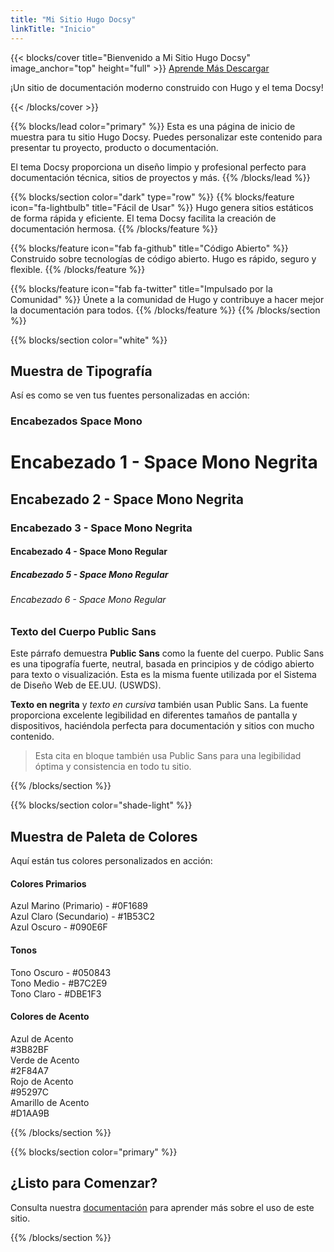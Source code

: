 ```yaml
---
title: "Mi Sitio Hugo Docsy"
linkTitle: "Inicio"
---
```


{{< blocks/cover title="Bienvenido a Mi Sitio Hugo Docsy" image_anchor="top" height="full" >}}
<a class="btn btn-lg btn-primary me-3 mb-4" href="/es/docs/">
  Aprende Más <i class="fas fa-arrow-alt-circle-right ms-2"></i>
</a>
<a class="btn btn-lg btn-secondary me-3 mb-4" href="https://github.com/your-username/your-repo">
  Descargar <i class="fab fa-github ms-2 "></i>
</a>
<p class="lead mt-5">¡Un sitio de documentación moderno construido con Hugo y el tema Docsy!</p>
{{< /blocks/cover >}}

{{% blocks/lead color="primary" %}}
Esta es una página de inicio de muestra para tu sitio Hugo Docsy. Puedes personalizar este contenido para presentar tu proyecto, producto o documentación.

El tema Docsy proporciona un diseño limpio y profesional perfecto para documentación técnica, sitios de proyectos y más.
{{% /blocks/lead %}}

{{% blocks/section color="dark" type="row" %}}
{{% blocks/feature icon="fa-lightbulb" title="Fácil de Usar" %}}
Hugo genera sitios estáticos de forma rápida y eficiente. El tema Docsy facilita la creación de documentación hermosa.
{{% /blocks/feature %}}

{{% blocks/feature icon="fab fa-github" title="Código Abierto" %}}
Construido sobre tecnologías de código abierto. Hugo es rápido, seguro y flexible.
{{% /blocks/feature %}}

{{% blocks/feature icon="fab fa-twitter" title="Impulsado por la Comunidad" %}}
Únete a la comunidad de Hugo y contribuye a hacer mejor la documentación para todos.
{{% /blocks/feature %}}
{{% /blocks/section %}}

{{% blocks/section color="white" %}}

## Muestra de Tipografía

Así es como se ven tus fuentes personalizadas en acción:

### Encabezados Space Mono
# Encabezado 1 - Space Mono Negrita
## Encabezado 2 - Space Mono Negrita  
### Encabezado 3 - Space Mono Negrita
#### Encabezado 4 - Space Mono Regular
##### Encabezado 5 - Space Mono Regular
###### Encabezado 6 - Space Mono Regular

### Texto del Cuerpo Public Sans
Este párrafo demuestra **Public Sans** como la fuente del cuerpo. Public Sans es una tipografía fuerte, neutral, basada en principios y de código abierto para texto o visualización. Esta es la misma fuente utilizada por el Sistema de Diseño Web de EE.UU. (USWDS).

**Texto en negrita** y *texto en cursiva* también usan Public Sans. La fuente proporciona excelente legibilidad en diferentes tamaños de pantalla y dispositivos, haciéndola perfecta para documentación y sitios con mucho contenido.

> Esta cita en bloque también usa Public Sans para una legibilidad óptima y consistencia en todo tu sitio.

{{% /blocks/section %}}

{{% blocks/section color="shade-light" %}}

## Muestra de Paleta de Colores

Aquí están tus colores personalizados en acción:

<div class="row mt-4">
  <div class="col-md-6">
    <h4>Colores Primarios</h4>
    <div class="p-3 mb-2 bg-navy text-white">Azul Marino (Primario) - #0F1689</div>
    <div class="p-3 mb-2 bg-blue-light text-white">Azul Claro (Secundario) - #1B53C2</div>
    <div class="p-3 mb-2 bg-blue-dark text-white">Azul Oscuro - #090E6F</div>
  </div>
  <div class="col-md-6">
    <h4>Tonos</h4>
    <div class="p-3 mb-2 bg-shade-dark text-white">Tono Oscuro - #050843</div>
    <div class="p-3 mb-2 bg-shade-mid text-dark">Tono Medio - #B7C2E9</div>
    <div class="p-3 mb-2 bg-shade-light text-dark">Tono Claro - #DBE1F3</div>
  </div>
</div>

<div class="row mt-3">
  <div class="col-md-12">
    <h4>Colores de Acento</h4>
    <div class="row">
      <div class="col-md-3">
        <div class="p-3 mb-2 bg-accent-blue text-white text-center">Azul de Acento<br>#3B82BF</div>
      </div>
      <div class="col-md-3">
        <div class="p-3 mb-2 bg-accent-green text-white text-center">Verde de Acento<br>#2F84A7</div>
      </div>
      <div class="col-md-3">
        <div class="p-3 mb-2 bg-accent-red text-white text-center">Rojo de Acento<br>#95297C</div>
      </div>
      <div class="col-md-3">
        <div class="p-3 mb-2 bg-accent-yellow text-dark text-center">Amarillo de Acento<br>#D1AA9B</div>
      </div>
    </div>
  </div>
</div>

{{% /blocks/section %}}

{{% blocks/section color="primary" %}}

## ¿Listo para Comenzar?

Consulta nuestra [documentación](/es/docs/) para aprender más sobre el uso de este sitio.

{{% /blocks/section %}} 